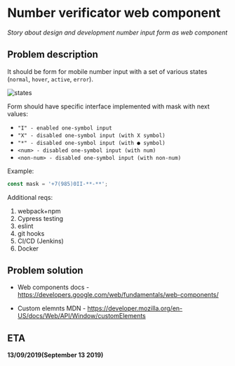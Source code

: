 # Number verificator web component
*Story about design and development number input form as web component*

## Problem description

It should be form for mobile number input with a set of various states (`normal`, `hover`, `active`, `error`). 

![states](http://prntscr.com/p5nhgr)

Form should have specific interface implemented with mask with next values:

  * `"I" - enabled one-symbol input`
  * `"X" - disabled one-symbol input (with X symbol)`
  * `"*" - disabled one-symbol input (with ● symbol)`
  * `<num> - disabled one-symbol input (with num)`
  * `<non-num> - disabled one-symbol input (with non-num)`	

Example: 
```js
const mask = '+7(985)0II-**-**';
```

Additional reqs:
1. webpack+npm
2. Cypress testing
3. eslint
4. git hooks
5. CI/CD (Jenkins)
6. Docker

## Problem solution

  * Web components docs - https://developers.google.com/web/fundamentals/web-components/

  * Custom elemnts MDN - https://developer.mozilla.org/en-US/docs/Web/API/Window/customElements

## ETA

**13/09/2019(September 13 2019)**
